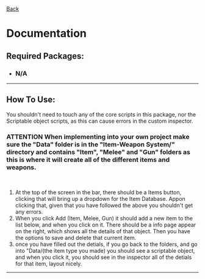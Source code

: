 [Back](../../../../README.md)
# **Documentation**

## **Required Packages**:

- ### N/A
___
## **How To Use**:
You shouldn't need to touch any of the core scripts in this package, nor the Scriptable object scripts, as this can cause errors in the custom inspector.

### **ATTENTION When implementing into your own project make sure the "Data" folder is in the "Item-Weapon System/" directory and contains "Item", "Melee" and "Gun" folders as this is where it will create all of the different items and weapons.**
<br>

1) At the top of the screen in the bar, there should be a Items button, clicking that will bring up a dropdown for the Item Database. Appon clicking that, given that you have followed the above you shouldn't get any errors.
2) When you click Add (Item, Melee, Gun) it should add a new item to the list below, and when you click on it. There should be a info page appear on the right, which shows all the details of that object. Then you have the options to save and delete that current item.
3) once you have filled out the detials, if you go back to the folders, and go into "Data/(the item type you made) you should see a scriptable object, and when you click it, you should see in the inspector all of the detials for that item, layout nicely.
___